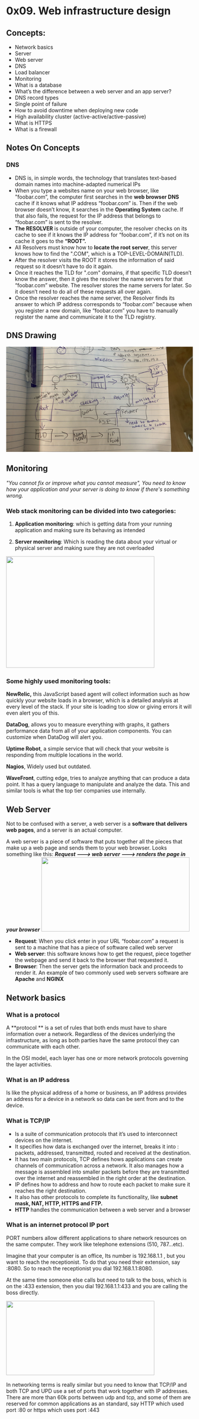 # 0x09. Web infrastructure design
## Concepts: 
  * Network basics
  * Server
  * Web server
  * DNS
  * Load balancer
  * Monitoring
  * What is a database
  * What’s the difference between a web server and an app server?
  * DNS record types[]()
  * Single point of failure
  * How to avoid downtime when deploying new code
  * High availability cluster (active-active/active-passive)
  * What is HTTPS
  * What is a firewall

## Notes On Concepts

### **DNS**  
  * DNS is, in simple words, the technology that translates text-based domain names into machine-adapted numerical IPs 
  * When you type a websites name on your web browser, like "foobar.com”, the computer first searches in the **web browser DNS** cache if it knows what IP address “foobar.com” is.  Then if the web browser doesn’t know, it searches in the **Operating System** cache. If that also fails, the request for the IP address that belongs to “foobar.com” is sent to the resolver.
 * **The RESOLVER** is outside of your computer, the resolver checks on its cache to see if it knows the IP address for “foobar.com”, if it’s not on its cache it goes to the **“ROOT”.**
  *  All Resolvers must know how to **locate the root server**, this server knows how to find the ".COM", which is a TOP-LEVEL-DOMAIN(TLD).
  *  After the resolver visits the ROOT it stores the information of said request so it doesn’t have to do it again.
* Once it reaches the TLD for ".com" domains, if that specific TLD doesn’t know the answer, then it gives the resolver the name servers for that “foobar.com” website. The resolver stores the name servers for later. So it doesn’t need to do all of these requests all over again.
* Once the resolver reaches the name server, the Resolver finds its answer to which IP address corresponds to “foobar.com” because when you register a new domain, like “foobar.com” you have to manually register the name and communicate it to the TLD registry.

## DNS Drawing
![](images/DNS.jpeg)

## Monitoring

*"You cannot fix or improve what you cannot measure", You need to know how your application and your server is doing to know if there's something wrong.* 

### Web stack monitoring can be divided into two categories:
1. **Application monitoring**: which is getting data from your running application and making sure its behaving as intended

2. **Server monitoring**: Which is reading the data about your virtual or physical server and making sure they are not overloaded

<img src="https://thumbor.forbes.com/thumbor/960x0/https%3A%2F%2Fspecials-images.forbesimg.com%2Fimageserve%2F614e4d59758e57d6c1f55f01%2FSystem-Security-Specialist-Working-at-System-Control-Center--Room-is-Full-of-Screens%2F960x0.jpg%3Ffit%3Dscale" width="400" height="300" />

### Some highly used monitoring tools:
**NewRelic,** this JavaScript based agent will collect information such as how quickly your website loads in a browser, which is a detailed analysis at every level of the stack. If your site is loading too slow or giving errors it will even alert you of this.

**DataDog**, allows you to measure everything with graphs, it gathers performance data from all of your application components. You can customize when DataDog will alert you.

**Uptime Robot**, a simple service that will check that your website is responding from multiple locations in the world. 

**Nagios**, Widely used but outdated.

**WaveFront**, cutting edge, tries to analyze anything that can produce a data point. It has a query language to manipulate and analyze the data. This and similar tools is what the top tier companies use internally.

## Web Server
Not to be confused with a server, a web server is a **software that delivers web pages**, and a server is an actual computer.

A web server is a piece of software that puts together all the pieces that make up a web page and sends them to your web browser.
Looks something like this:
	***Request ---> web server ---> renders the page in your browser***
<img src="https://media.geeksforgeeks.org/wp-content/uploads/20190927155217/webserver.png" width="400" height="200"/>

  * **Request**: When you click enter in your URL “foobar.com” a request is sent to a machine that has a piece of software called web server
  * **Web server**: this software knows how to get the request, piece together the webpage and send it back to the browser that requested it.
  * **Browser**: Then the server gets the information back and proceeds to render it. An example of two commonly used web servers software are **Apache** and **NGINX**

## Network basics

### What is a protocol
A **protocol ** is a set of rules that both ends must have to share information over a network. Regardless of the devices underlying the infrastructure, as long as both parties have the same protocol they can communicate with each other.

In the OSI model, each layer has one or more network protocols governing the layer activities.
### What is an IP address
Is like the physical address of a home or business, an IP address provides an address for a device in a network so data can be sent from and to the device.

### What is TCP/IP
  * Is a suite of communication protocols that it’s used to interconnect devices on the internet.
  * It specifies how data is exchanged over the internet, breaks it into : packets, addressed, transmitted, routed and received at the destination.
  * It has two main protocols, TCP defines hows applications can create channels of communication across a network. It also manages how a message is assembled into smaller packets before they are transmitted over the internet and reassembled in the right order at the destination.
  * IP defines how to address and how to route each packet to make sure it reaches the right destination.
  * It also has other protocols to complete its functionality, like **subnet mask, NAT, HTTP, HTTPS and FTP.**
  * **HTTP** handles the communication between a web server and a browser

### What is an internet protocol IP port
PORT numbers allow different applications to share network resources on the same computer. They work like telephone extensions (510, 787...etc). 

Imagine that your computer is an office, Its number is 192.168.1.1 , but you want to reach the receptionist. To do that you need their extension, say :8080. So to reach the receptionist you dial 192.168.1.1:8080. 

At the same time someone else calls but need to talk to the boss, which is on the :433 extension, then you dial 192.168.1.1:433 and you are calling the boss directly. 

<img src="https://i0.wp.com/ipwithease.com/wp-content/uploads/2020/06/IP-ADDRESS-AND-PORT-NUMBER.jpg" width="400" height="200"/>

In networking terms is really similar but you need to know that TCP/IP and both TCP and UPD use a set of ports that work together with IP addresses. There are more than 60k ports between udp and tcp, and some of them are reserved for common applications as an standard, say HTTP which used port :80 or https which uses port :443
